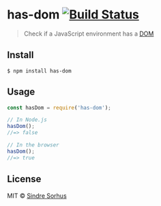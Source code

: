 # has-dom [![Build Status](https://travis-ci.org/sindresorhus/has-dom.svg?branch=master)](https://travis-ci.org/sindresorhus/has-dom)

> Check if a JavaScript environment has a [DOM](https://en.wikipedia.org/wiki/Document_Object_Model)


## Install

```
$ npm install has-dom
```


## Usage

```js
const hasDom = require('has-dom');

// In Node.js
hasDom();
//=> false

// In the browser
hasDom();
//=> true
```


## License

MIT © [Sindre Sorhus](https://sindresorhus.com)
